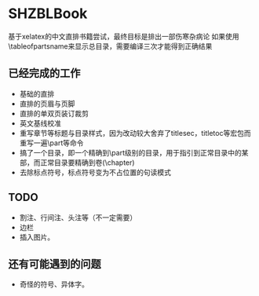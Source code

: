 # SHZBLBook
基于xelatex的中文直排书籍尝试，最终目标是排出一部伤寒杂病论
如果使用\tableofpartsname来显示总目录，需要编译三次才能得到正确结果

## 已经完成的工作
- 基础的直排
- 直排的页眉与页脚
- 直排的单双页装订裁剪
- 英文基线校准
- 重写章节等标题与目录样式，因为改动较大舍弃了titlesec，titletoc等宏包而重写一遍\part等命令
- 搞了一个目录，即一个精确到\part级别的目录，用于指引到正常目录中的某部，而正常目录要精确到卷(\chapter)
- 去除标点符号，标点符号变为不占位置的句读模式

## TODO
- 割注、行间注、头注等（不一定需要）
- 边栏
- 插入图片。

## 还有可能遇到的问题
- 奇怪的符号、异体字。
